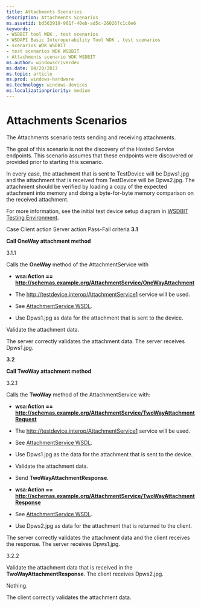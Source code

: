 ```yaml
---
title: Attachments Scenarios
description: Attachments Scenarios
ms.assetid: bd563919-961f-40eb-ad5c-26026fc1c0e6
keywords:
- WSDBIT tool WDK , test scenarios
- WSDAPI Basic Interoperability Tool WDK , test scenarios
- scenarios WDK WSDBIT
- test scenarios WDK WSDBIT
- Attachments scenario WDK WSDBIT
ms.author: windowsdriverdev
ms.date: 04/20/2017
ms.topic: article
ms.prod: windows-hardware
ms.technology: windows-devices
ms.localizationpriority: medium
---
```


# Attachments Scenarios


The Attachments scenario tests sending and receiving attachments.

The goal of this scenario is not the discovery of the Hosted Service endpoints. This scenario assumes that these endpoints were discovered or provided prior to starting this scenario.

In every case, the attachment that is sent to TestDevice will be Dpws1.jpg and the attachment that is received from TestDevice will be Dpws2.jpg. The attachment should be verified by loading a copy of the expected attachment into memory and doing a byte-for-byte memory comparison on the received attachment.

For more information, see the initial test device setup diagram in [WSDBIT Testing Environment](wsdbit-testing-environment.md).

Case
Client action
Server action
Pass-Fail criteria
**3.1**

**Call OneWay attachment method**

3.1.1

Calls the **OneWay** method of the AttachmentService with

-   **wsa:Action == http://schemas.example.org/AttachmentService/OneWayAttachment**

-   The http://testdevice.interop/AttachmentService1 service will be used.

-   See [AttachmentService WSDL](attachmentservice-wsdl.md).

-   Use Dpws1.jpg as data for the attachment that is sent to the device.

Validate the attachment data.

The server correctly validates the attachment data. The server receives Dpws1.jpg.

**3.2**

**Call TwoWay attachment method**

3.2.1

Calls the **TwoWay** method of the AttachmentService with:

-   **wsa:Action == http://schemas.example.org/AttachmentService/TwoWayAttachmentRequest**

-   The http://testdevice.interop/AttachmentService1 service will be used.

-   See [AttachmentService WSDL](attachmentservice-wsdl.md).

-   Use Dpws1.jpg as the data for the attachment that is sent to the device.

<!-- -->

-   Validate the attachment data.

-   Send **TwoWayAttachmentResponse**.

-   **wsa:Action == http://schemas.example.org/AttachmentService/TwoWayAttachmentResponse**

-   See [AttachmentService WSDL](attachmentservice-wsdl.md).

-   Use Dpws2.jpg as data for the attachment that is returned to the client.

The server correctly validates the attachment data and the client receives the response. The server receives Dpws1.jpg.

3.2.2

Validate the attachment data that is received in the **TwoWayAttachmentResponse**. The client receives Dpws2.jpg.

Nothing.

The client correctly validates the attachment data.

 

 

 





